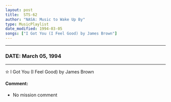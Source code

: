 ```yaml
---
layout: post
title:  STS-62
author: "NASA: Music to Wake Up By"
type: MusicPlaylist
date_modified: 1994-03-05
songs: ["I Got You (I Feel Good) by James Brown"]
---
```


----
### DATE: March 05, 1994
----
✫ I Got You (I Feel Good) by James Brown

#### Comment:
* No mission comment



<br/>
<center>
	<a target="_blank"
	   href="https://twitter.com/intent/tweet?hashtags=Space,NASA,Playlist,NASAWakeupCalls,SpaceProgram&text={{ page.author}}, '{{ page.songs.first }}' {{ page.title }}, {{ page.date | date: '%B %d, %Y' }}. {{ site.url }}{{ page.url }} @nasawakeupcalls">
	   <i class="fab fa-twitter" alt="Tweet this page" style="font-size: 1.3em;"></i>
	</a>
	&nbsp; 	<i class="fas fa-user-astronaut" style="font-size: 1.5em;"></i> &nbsp;
    <a type="amzn" search="'I Got You (I Feel Good) by James Brown'" category="popular music">
        <i class="fab fa-amazon" style="font-size: 1.3em;"></i>
    </a>
</center>
